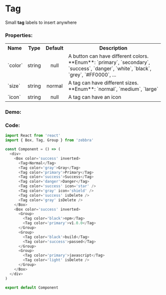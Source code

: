 # Tag

Small **tag** labels to insert anywhere

### Properties:

<table>
  <tbody>
    <tr>
      <th class='name' align="left">Name</th>
      <th align="center">Type</th>
      <th align="center">Default</th>
      <th>Description</th>
    </tr>
    <tr>
      <td>`color`</td>
      <td class='type' align="center">string</td>
      <td class='default-type' align="center">null</td>
      <td>
        A button can have different colors. <br />
        **Enum**:
        `primary`, `secondary`, `success`, `danger`, `white`, `black`, `grey`, `#FF0000`, ...
      </td>
    </tr>
    <tr>
      <td>`size`</td>
      <td class='type' align="center">string</td>
      <td class='default-type' align="center">normal</td>
      <td>
        A tag can have different sizes. <br />
        **Enum**:
        `normal`, `medium`, `large`
      </td>
    </tr>
    <tr>
      <td>`icon`</td>
      <td class='type' align="center">string</td>
      <td class='default-type' align="center">null</td>
      <td>A tag can have an icon</td>
    </tr>
  </tbody>
</table>


### Demo:

<!-- STORY -->

### Code:

```js
import React from 'react'
import { Box, Tag, Group } from 'zebbra'

const Component = () => (
  <div>
    <Box color='success' inverted>
      <Tag>Normal</Tag>
      <Tag color='gray'>Gray</Tag>
      <Tag color='primary'>Primary</Tag>
      <Tag color='success'>Success</Tag>
      <Tag color='danger'>Danger</Tag>
      <Tag color='success' icon='star' />
      <Tag color='gray' icon='shield' />
      <Tag color='success' isDelete />
      <Tag color='gray' isDelete />
    </Box>
    <Box color='success' inverted>
      <Group>
        <Tag color='black'>npm</Tag>
        <Tag color='primary'>v1.0.0</Tag>
      </Group>
      <Group>
        <Tag color='black'>build</Tag>
        <Tag color='success'>passed</Tag>
      </Group>
      <Group>
        <Tag color='primary'>javascript</Tag>
        <Tag color='light' isDelete />
      </Group>
    </Box>
  </div>
)

export default Component
```
